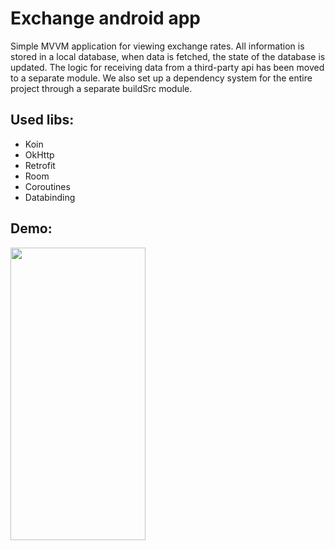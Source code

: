 # Exchange android app 
Simple MVVM application for viewing exchange rates. 
All information is stored in a local database, when data is fetched, the state of the database is updated.
The logic for receiving data from a third-party api has been moved to a separate module.
We also set up a dependency system for the entire project through a separate buildSrc module.
## Used libs:
* Koin
* OkHttp
* Retrofit
* Room
* Coroutines
* Databinding
## Demo:
<img src="exchange-demo.gif" width="216" height="468"/>
